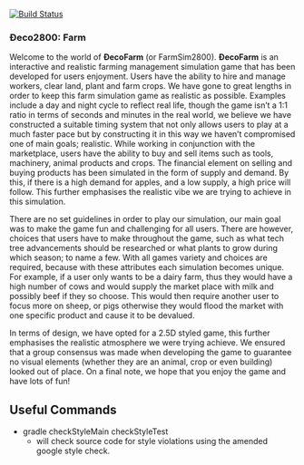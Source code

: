 [![Build Status](https://travis-ci.org/UQdeco2800/farmsim.svg)](https://travis-ci.org/UQdeco2800/farmsim)

### Đeco2800: Farm

Welcome to the world of **ĐecoFarm** (or FarmSim2800). **ĐecoFarm** is an interactive and realistic farming management simulation game that has been developed for users enjoyment. Users have the ability to hire and manage workers, clear land, plant and farm crops. We have gone to great lengths in order to keep this farm simulation game as realistic as possible. Examples include a day and night cycle to reflect real life, though the game isn’t a 1:1 ratio in terms of seconds and minutes in the real world, we believe we have constructed a suitable timing system that not only allows users to play at a much faster pace but by constructing it in this way we haven’t compromised one of main goals; realistic.  While working in conjunction with the marketplace, users have the ability to buy and sell items such as tools, machinery, animal products and crops. The financial element on selling and buying products has been simulated in the form of supply and demand. By this, if there is a high demand for apples, and a low supply, a high price will follow. This further emphasises the realistic vibe we are trying to achieve in this simulation. 

There are no set guidelines in order to play our simulation, our main goal was to make the game fun and challenging for all users. There are however, choices that users have to make throughout the game, such as what tech tree advancements should be researched or what plants to grow during which season; to name a few. With all games variety and choices are required, because with these attributes each simulation becomes unique. For example, if a user only wants to be a dairy farm, thus they would have a high number of cows and would supply the market place with milk and possibly beef if they so choose. This would then require another user to focus more on sheep, or pigs otherwise they would flood the market with one specific product and cause it to be devalued. 

In terms of design, we have opted for a 2.5D styled game, this further emphasises the realistic atmosphere we were trying achieve. We ensured that a group consensus was made when developing the game to guarantee no visual elements (whether they are an animal, crop or even building) looked out of place. On a final note, we hope that you enjoy the game and have lots of fun!


## Useful Commands

* gradle checkStyleMain checkStyleTest
    - will check source code for style violations using the amended google style check.
